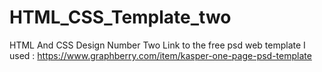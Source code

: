 # HTML_CSS_Template_two
HTML And CSS Design Number Two
Link to the free psd web template I used : https://www.graphberry.com/item/kasper-one-page-psd-template
